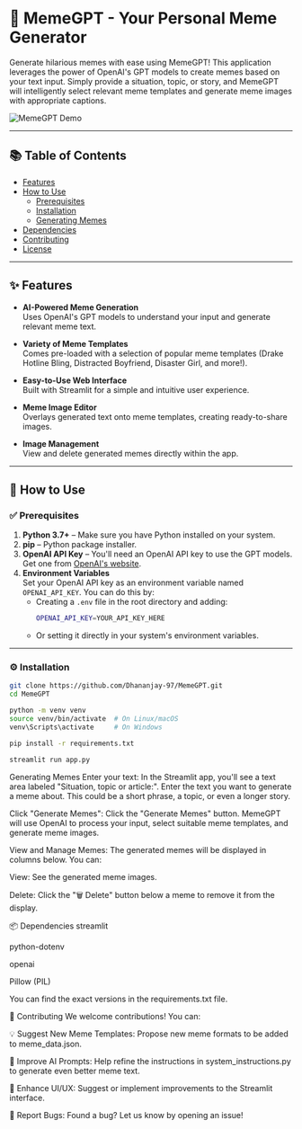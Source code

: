 # 🧙 MemeGPT - Your Personal Meme Generator

Generate hilarious memes with ease using MemeGPT! This application leverages the power of OpenAI's GPT models to create memes based on your text input. Simply provide a situation, topic, or story, and MemeGPT will intelligently select relevant meme templates and generate meme images with appropriate captions.

![MemeGPT Demo](https://your-demo-image-or-gif-url.com) <!-- Optional: Add your demo screenshot or GIF -->

---

## 📚 Table of Contents

- [Features](#-features)
- [How to Use](#how-to-use)
  - [Prerequisites](#prerequisites)
  - [Installation](#installation)
  - [Generating Memes](#generating-memes)
- [Dependencies](#dependencies)
- [Contributing](#contributing)
- [License](#license)

---

## ✨ Features

- **AI-Powered Meme Generation**  
  Uses OpenAI's GPT models to understand your input and generate relevant meme text.

- **Variety of Meme Templates**  
  Comes pre-loaded with a selection of popular meme templates (Drake Hotline Bling, Distracted Boyfriend, Disaster Girl, and more!).

- **Easy-to-Use Web Interface**  
  Built with Streamlit for a simple and intuitive user experience.

- **Meme Image Editor**  
  Overlays generated text onto meme templates, creating ready-to-share images.

- **Image Management**  
  View and delete generated memes directly within the app.

---

## 🚀 How to Use

### ✅ Prerequisites

1. **Python 3.7+** – Make sure you have Python installed on your system.
2. **pip** – Python package installer.
3. **OpenAI API Key** – You'll need an OpenAI API key to use the GPT models. Get one from [OpenAI's website](https://platform.openai.com/).
4. **Environment Variables**  
   Set your OpenAI API key as an environment variable named `OPENAI_API_KEY`. You can do this by:
   - Creating a `.env` file in the root directory and adding:
     ```bash
     OPENAI_API_KEY=YOUR_API_KEY_HERE
     ```
   - Or setting it directly in your system's environment variables.

---

### ⚙️ Installation

```bash
git clone https://github.com/Dhananjay-97/MemeGPT.git
cd MemeGPT

python -m venv venv
source venv/bin/activate  # On Linux/macOS
venv\Scripts\activate     # On Windows

pip install -r requirements.txt

streamlit run app.py
```
Generating Memes
Enter your text: In the Streamlit app, you'll see a text area labeled "Situation, topic or article:". Enter the text you want to generate a meme about. This could be a short phrase, a topic, or even a longer story.

Click "Generate Memes": Click the "Generate Memes" button. MemeGPT will use OpenAI to process your input, select suitable meme templates, and generate meme images.

View and Manage Memes: The generated memes will be displayed in columns below. You can:

View: See the generated meme images.

Delete: Click the "🗑️ Delete" button below a meme to remove it from the display.

📦 Dependencies
streamlit

python-dotenv

openai

Pillow (PIL)

You can find the exact versions in the requirements.txt file.

🤝 Contributing
We welcome contributions! You can:

💡 Suggest New Meme Templates: Propose new meme formats to be added to meme_data.json.

🧠 Improve AI Prompts: Help refine the instructions in system_instructions.py to generate even better meme text.

🎨 Enhance UI/UX: Suggest or implement improvements to the Streamlit interface.

🐛 Report Bugs: Found a bug? Let us know by opening an issue!
   
